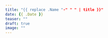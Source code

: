 ```yaml
---
title: "{{ replace .Name "-" " " | title }}"
date: {{ .Date }}
teaser: ""
draft: true
image: ""
---
```

